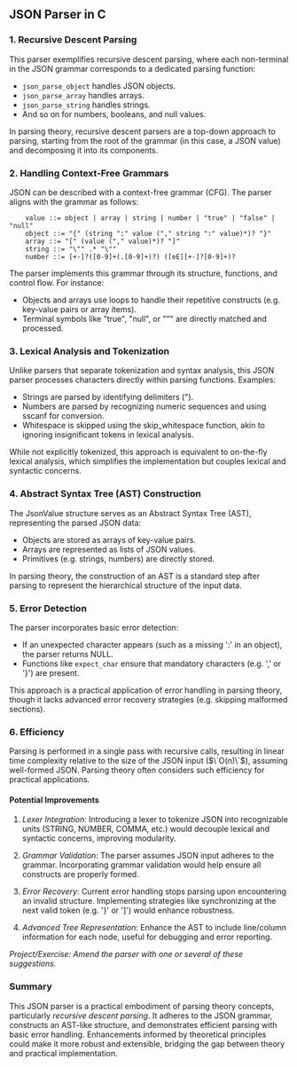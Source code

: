 
## JSON Parser in C

### 1. Recursive Descent Parsing

This parser exemplifies recursive descent parsing, where each non-terminal in the JSON
grammar corresponds to a dedicated parsing function:
- `json_parse_object` handles JSON objects.
- `json_parse_array` handles arrays.
- `json_parse_string` handles strings.
- And so on for numbers, booleans, and null values.

In parsing theory, recursive descent parsers are a top-down approach to parsing, starting
from the root of the grammar (in this case, a JSON value) and decomposing it into its components.


### 2. Handling Context-Free Grammars

JSON can be described with a context-free grammar (CFG). The parser aligns with the grammar as follows:

```ebnf
    value ::= object | array | string | number | "true" | "false" | "null"
    object ::= "{" (string ":" value ("," string ":" value)*)? "}"
    array ::= "[" (value ("," value)*)? "]"
    string ::= "\"" .* "\""
    number ::= [+-]?([0-9]+(.[0-9]+)?) ([eE][+-]?[0-9]+)?
```

The parser implements this grammar through its structure, functions, and control flow. For instance:
- Objects and arrays use loops to handle their repetitive constructs (e.g. key-value pairs or array items).
- Terminal symbols like "true", "null", or "\"" are directly matched and processed.


### 3. Lexical Analysis and Tokenization

Unlike parsers that separate tokenization and syntax analysis, this JSON parser processes characters directly
within parsing functions. Examples:
- Strings are parsed by identifying delimiters (").
- Numbers are parsed by recognizing numeric sequences and using sscanf for conversion.
- Whitespace is skipped using the skip_whitespace function, akin to ignoring insignificant tokens in lexical analysis.

While not explicitly tokenized, this approach is equivalent to on-the-fly lexical analysis, which simplifies
the implementation but couples lexical and syntactic concerns.


### 4. Abstract Syntax Tree (AST) Construction

The JsonValue structure serves as an Abstract Syntax Tree (AST), representing the parsed JSON data:
- Objects are stored as arrays of key-value pairs.
- Arrays are represented as lists of JSON values.
- Primitives (e.g. strings, numbers) are directly stored.

In parsing theory, the construction of an AST is a standard step after parsing to represent the hierarchical
structure of the input data.


### 5. Error Detection

The parser incorporates basic error detection:
- If an unexpected character appears (such as a missing ':' in an object), the parser returns NULL.
- Functions like `expect_char` ensure that mandatory characters (e.g. ',' or '}') are present.

This approach is a practical application of error handling in parsing theory, though it lacks advanced error
recovery strategies (e.g. skipping malformed sections).


### 6. Efficiency

Parsing is performed in a single pass with recursive calls, resulting in linear time complexity relative
to the size of the JSON input ($\`O(n)\`$), assuming well-formed JSON. Parsing theory often considers such
efficiency for practical applications.

#### Potential Improvements

1. *Lexer Integration*:
   Introducing a lexer to tokenize JSON into recognizable units (STRING, NUMBER, COMMA, etc.)
   would decouple lexical and syntactic concerns, improving modularity.

2. *Grammar Validation*:
   The parser assumes JSON input adheres to the grammar. Incorporating grammar validation would
   help ensure all constructs are properly formed.

3. *Error Recovery*:
   Current error handling stops parsing upon encountering an invalid structure. Implementing
   strategies like synchronizing at the next valid token (e.g. '}' or ']') would enhance robustness.

4. *Advanced Tree Representation*:
   Enhance the AST to include line/column information for each node, useful for debugging
   and error reporting.

*Project/Exercise: Amend the parser with one or several of these suggestions.*


### Summary

This JSON parser is a practical embodiment of parsing theory concepts, particularly *recursive descent parsing*.
It adheres to the JSON grammar, constructs an AST-like structure, and demonstrates efficient parsing with basic
error handling. Enhancements informed by theoretical principles could make it more robust and extensible,
bridging the gap between theory and practical implementation.

